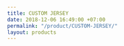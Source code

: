 ```yaml
---
title: CUSTOM JERSEY
date: 2018-12-06 16:49:00 +07:00
permalink: "/product/CUSTOM-JERSEY/"
layout: products
---
```


